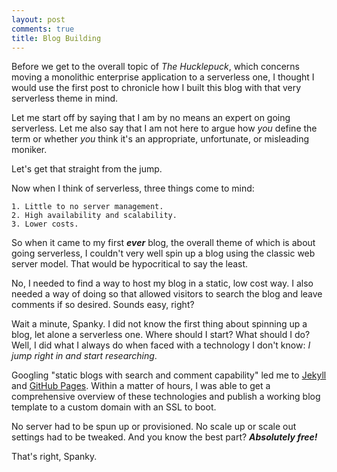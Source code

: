```yaml
---
layout: post
comments: true
title: Blog Building
---
```

Before we get to the overall topic of *The Hucklepuck*,
which concerns moving a monolithic enterprise application to a serverless one, 
I thought I would use the first post to chronicle 
how I built this blog with that very serverless theme in mind.

Let me start off by saying that I am by no means an expert on going serverless. 
Let me also say that I am not here to argue how *you* define the term 
or whether *you* think it's an appropriate, unfortunate, or misleading moniker.

Let's get that straight from the jump.

Now when I think of serverless, three things come to mind:

    1. Little to no server management.
    2. High availability and scalability.
    3. Lower costs.

So when it came to my first ***ever*** blog, the overall theme of which is about going serverless, 
I couldn't very well spin up a blog using the classic web server model. 
That would be hypocritical to say the least.

No, I needed to find a way to host my blog in a static, low cost way. 
I also needed a way of doing so that allowed visitors to search the blog and leave comments if so desired. 
Sounds easy, right?

Wait a minute, Spanky. I did not know the first thing about spinning up a blog, let alone a serverless one. 
Where should I start? What should I do? 
Well, I did what I always do when faced with a technology I don't know: 
*I jump right in and start researching*.

Googling "static blogs with search and comment capability" led me to [Jekyll](https://jekyllrb.com/) 
and [GitHub Pages](https://pages.github.com/). Within a matter of hours, 
I was able to get a comprehensive overview of these technologies 
and publish a working blog template to a custom domain with an SSL to boot.

No server had to be spun up or provisioned. No scale up or scale out settings had to be tweaked. 
And you know the best part? ***Absolutely free!***

That's right, Spanky.